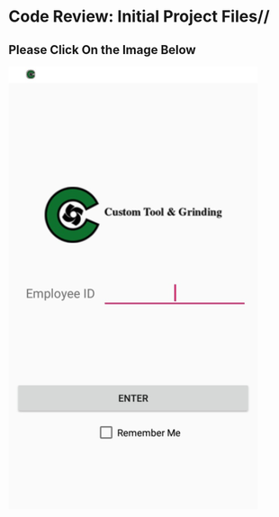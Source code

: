 # Code Review: Initial Project Files//
## Please Click On the Image Below 
[![CodeReview](WelcomePage.png)](https://www.youtube.com/watch?v=98mh3jxcuxI "Code Review")
